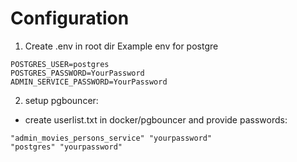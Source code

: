 # Configuration
1.  Create .env in root dir
Example env for postgre
```env
POSTGRES_USER=postgres
POSTGRES_PASSWORD=YourPassword
ADMIN_SERVICE_PASSWORD=YourPassword
```	
2. setup pgbouncer:
* create userlist.txt in docker/pgbouncer and provide passwords: 
```
"admin_movies_persons_service" "yourpassword"
"postgres" "yourpassword"
```